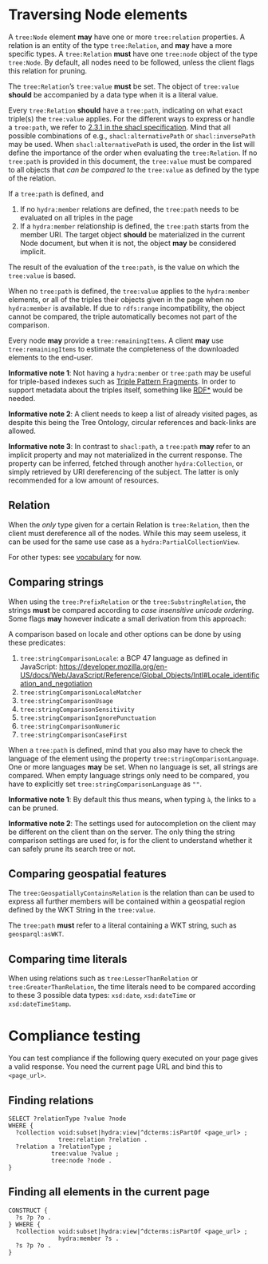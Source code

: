 # Traversing Node elements

A `tree:Node` element __may__ have one or more `tree:relation` properties. A relation is an entity of the type `tree:Relation`, and __may__ have a more specific types. A `tree:Relation` __must__ have one `tree:node` object of the type `tree:Node`. By default, all nodes need to be followed, unless the client flags this relation for pruning.

The `tree:Relation`’s `tree:value` __must__ be set. The object of `tree:value` __should__ be accompanied by a data type when it is a literal value.

Every `tree:Relation` __should__ have a `tree:path`, indicating on what exact triple(s) the `tree:value` applies. For the different ways to express or handle a `tree:path`, we refer to [2.3.1 in the shacl specification](https://www.w3.org/TR/shacl/#x2.3.1-shacl-property-paths). Mind that all possible combinations of e.g., `shacl:alternativePath` or `shacl:inversePath` may be used. When `shacl:alternativePath` is used, the order in the list will define the importance of the order when evaluating the `tree:Relation`. If no `tree:path` is provided in this document, the `tree:value` must be compared to all objects that _can be compared to_ the `tree:value` as defined by the type of the relation.

If a `tree:path` is defined, and
 1. If no `hydra:member` relations are defined, the `tree:path` needs to be evaluated on all triples in the page
 2. If a `hydra:member` relationship is defined, the `tree:path` starts from the member URI. The target object __should__ be materialized in the current Node document, but when it is not, the object __may__ be considered implicit.
<!-- MAYBE 3. For quad representations, you can find the triple on which the `tree:path` should be evaluated by adding the graph name as an object of `tree:memberGraph` to the `hydra:Collection`. #PC: I’m unsure why to add this. I think it only adds complexity without adding real benefits to the data model, serialization, bandwidth, query performance, etc.-->

The result of the evaluation of the `tree:path`, is the value on which the `tree:value` is based.

When no `tree:path` is defined, the `tree:value` applies to the `hydra:member` elements, or all of the triples their objects given in the page when no `hydra:member` is available. If due to `rdfs:range` incompatibility, the object cannot be compared, the triple automatically becomes not part of the comparison.

Every node __may__ provide a `tree:remainingItems`. A client __may__ use `tree:remainingItems` to estimate the completeness of the downloaded elements to the end-user.

__Informative note 1__: Not having a `hydra:member` or `tree:path` may be useful for triple-based indexes such as [Triple Pattern Fragments](https://www.hydra-cg.com/spec/latest/triple-pattern-fragments/). In order to support metadata about the triples itself, something like [RDF*](http://blog.liu.se/olafhartig/tag/rdf-star/) would be needed.

__Informative note 2__: A client needs to keep a list of already visited pages, as despite this being the Tree Ontology, circular references and back-links are allowed.

__Informative note 3__: In contrast to `shacl:path`, a `tree:path` __may__ refer to an implicit property and may not materialized in the current response. The property can be inferred, fetched through another `hydra:Collection`, or simply retrieved by URI dereferencing of the subject. The latter is only recommended for a low amount of resources.

## Relation

When the _only_ type given for a certain Relation is `tree:Relation`, then the client must dereference all of the nodes. While this may seem useless, it can be used for the same use case as a `hydra:PartialCollectionView`.

For other types: see [vocabulary](../vocabulary.md) for now.

## Comparing strings

When using the `tree:PrefixRelation` or the `tree:SubstringRelation`, the strings __must__ be compared according to _case insensitive unicode ordering_.
Some flags __may__ however indicate a small derivation from this approach:

A comparison based on locale and other options can be done by using these predicates:
 1. `tree:stringComparisonLocale`: a BCP 47 language as defined in JavaScript: https://developer.mozilla.org/en-US/docs/Web/JavaScript/Reference/Global_Objects/Intl#Locale_identification_and_negotiation
 2. `tree:stringComparisonLocaleMatcher`
 3. `tree:stringComparisonUsage`
 4. `tree:stringComparisonSensitivity`
 5. `tree:stringComparisonIgnorePunctuation`
 6. `tree:stringComparisonNumeric`
 7. `tree:stringComparisonCaseFirst`

When a `tree:path` is defined, mind that you also may have to check the language of the element using the property `tree:stringComparisonLanguage`.
One or more languages __may__ be set.
When no language is set, all strings are compared.
When empty language strings only need to be compared, you have to explicitly set `tree:stringComparisonLanguage` as `""`.

__Informative note 1__: By default this thus means, when typing `à`, the links to `a` can be pruned.

__Informative note 2__: The settings used for autocompletion on the client may be different on the client than on the server. The only thing the string comparison settings are used for, is for the client to understand whether it can safely prune its search tree or not.

## Comparing geospatial features

The `tree:GeospatiallyContainsRelation` is the relation than can be used to express all further members will be contained within a geospatial region defined by the WKT String in the `tree:value`.

The `tree:path` __must__ refer to a literal containing a WKT string, such as `geosparql:asWKT`.

## Comparing time literals

When using relations such as `tree:LesserThanRelation` or `tree:GreaterThanRelation`, the time literals need to be compared according to these 3 possible data types: `xsd:date`, `xsd:dateTime` or `xsd:dateTimeStamp`.

# Compliance testing

You can test compliance if the following query executed on your page gives a valid response. You need the current page URL and bind this to `<page_url>`.

## Finding relations

```sparql
SELECT ?relationType ?value ?node
WHERE {
  ?collection void:subset|hydra:view|^dcterms:isPartOf <page_url> ;
              tree:relation ?relation .
  ?relation a ?relationType ;
            tree:value ?value ;
            tree:node ?node .
}
```

## Finding all elements in the current page

```sparql
CONSTRUCT {
  ?s ?p ?o .
} WHERE {
  ?collection void:subset|hydra:view|^dcterms:isPartOf <page_url> ;
              hydra:member ?s .
  ?s ?p ?o .
}
```
